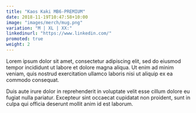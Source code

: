 ```yaml
---
title: "Kaos Kaki MB6-PREMIUM"
date: 2018-11-19T10:47:58+10:00
image: "images/merch/mug.png"
variation: "M | XL | XX:"
linkedinurl: "https://www.linkedin.com/"
promoted: true
weight: 2
---
```


Lorem ipsum dolor sit amet, consectetur adipiscing elit, sed do eiusmod tempor incididunt ut labore et dolore magna aliqua. Ut enim ad minim veniam, quis nostrud exercitation ullamco laboris nisi ut aliquip ex ea commodo consequat.

Duis aute irure dolor in reprehenderit in voluptate velit esse cillum dolore eu fugiat nulla pariatur. Excepteur sint occaecat cupidatat non proident, sunt in culpa qui officia deserunt mollit anim id est laborum.
